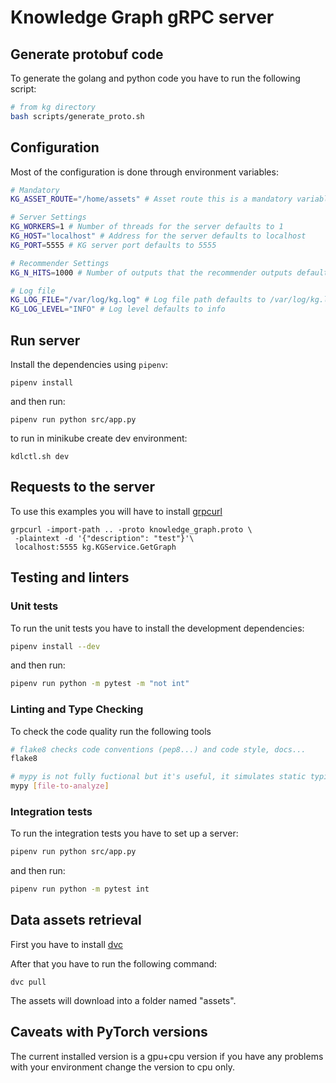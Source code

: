 # Knowledge Graph gRPC server

## Generate protobuf code
To generate the golang and python code you have to run the following script:
```bash
# from kg directory
bash scripts/generate_proto.sh
```

## Configuration
Most of the configuration is done through environment variables:
```bash
# Mandatory
KG_ASSET_ROUTE="/home/assets" # Asset route this is a mandatory variable

# Server Settings
KG_WORKERS=1 # Number of threads for the server defaults to 1
KG_HOST="localhost" # Address for the server defaults to localhost
KG_PORT=5555 # KG server port defaults to 5555

# Recommender Settings
KG_N_HITS=1000 # Number of outputs that the recommender outputs defaults to 1000

# Log file
KG_LOG_FILE="/var/log/kg.log" # Log file path defaults to /var/log/kg.log
KG_LOG_LEVEL="INFO" # Log level defaults to info
```

## Run server

Install the dependencies using `pipenv`:
```
pipenv install
```

and then run:
```
pipenv run python src/app.py
```

to run in minikube create dev environment:
```
kdlctl.sh dev
```

## Requests to the server
To use this examples you will have to install [grpcurl](https://github.com/fullstorydev/grpcurl)
```
grpcurl -import-path .. -proto knowledge_graph.proto \
 -plaintext -d '{"description": "test"}'\
 localhost:5555 kg.KGService.GetGraph
```


## Testing and linters

### Unit tests

To run the unit tests you have to install the development dependencies:

```bash
pipenv install --dev
```

and then run:

```bash
pipenv run python -m pytest -m "not int"
```

### Linting and Type Checking

To check the code quality run the following tools

```bash
# flake8 checks code conventions (pep8...) and code style, docs...
flake8

# mypy is not fully fuctional but it's useful, it simulates static typing
mypy [file-to-analyze]
```

### Integration tests

To run the integration tests you have to set up a server:

```bash
pipenv run python src/app.py
```

and then run:

```bash
pipenv run python -m pytest int
```

## Data assets retrieval
First you have to install [dvc](https://dvc.org/doc/install)

After that you have to run the following command:
```
dvc pull
```
The assets will download into a folder named "assets".

## Caveats with PyTorch versions

The current installed version is a gpu+cpu version if you have any problems with your environment change the version
to cpu only.
